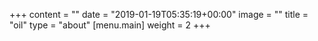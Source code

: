 +++
content = ""
date = "2019-01-19T05:35:19+00:00"
image = ""
title = "oil"
type = "about"
[menu.main]
weight = 2
+++
